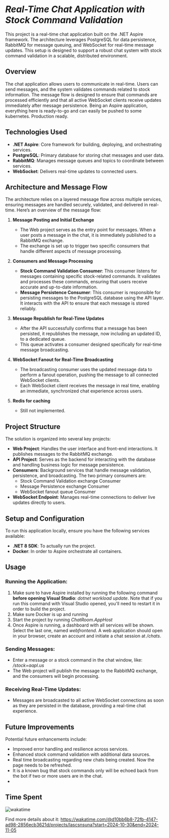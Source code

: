 # ***Real-Time Chat Application with Stock Command Validation***

This project is a real-time chat application built on the .NET Aspire framework. The architecture leverages PostgreSQL for data persistence, RabbitMQ for message queuing, and WebSocket for real-time message updates. This setup is designed to support a robust chat system with stock command validation in a scalable, distributed environment.

## **Overview**

The chat application allows users to communicate in real-time. Users can send messages, and the system validates commands related to stock information. The message flow is designed to ensure that commands are processed efficiently and that all active WebSocket clients receive updates immediately after message persistence. Being an Aspire application, everything here is ready-to-go and can easily be pushed to some kubernetes. Production ready.

## **Technologies Used**

- **.NET Aspire**: Core framework for building, deploying, and orchestrating services.
- **PostgreSQL**: Primary database for storing chat messages and user data.
- **RabbitMQ**: Manages message queues and topics to coordinate between services.
- **WebSocket**: Delivers real-time updates to connected users.

## **Architecture and Message Flow**

The architecture relies on a layered message flow across multiple services, ensuring messages are handled securely, validated, and delivered in real-time. Here’s an overview of the message flow:

1. **Message Posting and Initial Exchange**
   - The Web project serves as the entry point for messages. When a user posts a message in the chat, it is immediately published to a RabbitMQ exchange.
   - The exchange is set up to trigger two specific consumers that handle different aspects of message processing.

2. **Consumers and Message Processing**
   - **Stock Command Validation Consumer**: This consumer listens for messages containing specific stock-related commands. It validates and processes these commands, ensuring that users receive accurate and up-to-date information.
   - **Message Persistence Consumer**: This consumer is responsible for persisting messages to the PostgreSQL database using the API layer. It interacts with the API to ensure that each message is stored reliably.

3. **Message Republish for Real-Time Updates**
   - After the API successfully confirms that a message has been persisted, it republishes the message, now including an updated ID, to a dedicated queue.
   - This queue activates a consumer designed specifically for real-time message broadcasting.

4. **WebSocket Fanout for Real-Time Broadcasting**
   - The broadcasting consumer uses the updated message data to perform a fanout operation, pushing the message to all connected WebSocket clients.
   - Each WebSocket client receives the message in real time, enabling an immediate, synchronized chat experience across users.

5. **Redis for caching**
   - Still not implemented.

## **Project Structure**

The solution is organized into several key projects:

- **Web Project**: Handles the user interface and front-end interactions. It publishes messages to the RabbitMQ exchange.
- **API Project**: Serves as the backend for interacting with the database and handling business logic for message persistence.
- **Consumers**: Background services that handle message validation, persistence, and broadcasting. The two primary consumers are:
  - Stock Command Validation exchange Consumer
  - Message Persistence exchange Consumer
  - WebSocket fanout queue Consumer
- **WebSocket Endpoint**: Manages real-time connections to deliver live updates directly to users.

## **Setup and Configuration**

To run this application locally, ensure you have the following services available:

- **.NET 8 SDK**: To actually run the project.
- **Docker**: In order to Aspire orchestrate all containers.

## **Usage**

### Running the Application:

1. Make sure to have Aspire installed by running the following command **before opening Visual Studio**: *dotnet workload update*. Note that if you run this command with Visual Studio opened, you'll need to restart it in order to build the project.
2. Make sure Docker is up and running
3. Start the project by running *ChatRoom.AppHost*
4. Once Aspire is running, a dashboard with all services will be shown. Select the last one, named *webfrontend*. A web application should open in your browser, create an account and initiate a chat session at */chats*.

### Sending Messages:

- Enter a message or a stock command in the chat window, like: */stock=aapl.us*
- The Web project will publish the message to the RabbitMQ exchange, and the consumers will begin processing.

### Receiving Real-Time Updates:

- Messages are broadcasted to all active WebSocket connections as soon as they are persisted in the database, providing a real-time chat experience.

## **Future Improvements**

Potential future enhancements include:

- Improved error handling and resilience across services.
- Enhanced stock command validation with additional data sources.
- Real time broadcasting regarding new chats being created. Now the page needs to be refreshed.
- It is a known bug that stock commands only will be echoed back from the bot if two or more users are in the chat.
- 
## **Time Spent**
![wakatime](https://imgur.com/AMLtO1B)

Find more details about it: https://wakatime.com/@d10bb6b8-72fb-4147-ad98-2856ecb3621d/projects/lascsnsuna?start=2024-10-30&end=2024-11-05
